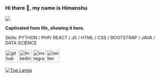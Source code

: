 ### Hi there 👋, my name is Himanshu
![](https://media-exp1.licdn.com/dms/image/C5616AQGBKBKRYt8veg/profile-displaybackgroundimage-shrink_350_1400/0/1629062278448?e=1639612800&v=beta&t=a347wQuW0btNGkwm3gQUr_KLRlNvGZJZpdexbJt3NpM)

**Captivated from life, showing it here.**

Skills: PYTHON / PHP/ REACT / JS / HTML / CSS /  BOOTSTRAP / JAVA / DATA SCIENCE




[<img src='https://cdn.jsdelivr.net/npm/simple-icons@3.0.1/icons/github.svg' alt='github' height='40'>](https://github.com/HimanshuDchaudhari)  [<img src='https://cdn.jsdelivr.net/npm/simple-icons@3.0.1/icons/linkedin.svg' alt='linkedin' height='40'>](https://www.linkedin.com/in/himanshu-chaudhari-1ab33a165/)  [<img src='https://cdn.jsdelivr.net/npm/simple-icons@3.0.1/icons/instagram.svg' alt='instagram' height='40'>](https://www.instagram.com/cynophilist_hd/)  [<img src='https://cdn.jsdelivr.net/npm/simple-icons@3.0.1/icons/twitter.svg' alt='twitter' height='40'>](https://twitter.com/himanshu2346)  

[![Top Langs](https://github-readme-stats.vercel.app/api/top-langs/?username=HimanshuDchaudhari)](https://github.com/anuraghazra/github-readme-stats)


